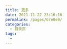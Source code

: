 ```yaml
---
title: 更多
date: 2021-11-22 23:16:16
permalink: /pages/67e0e9/
categories:
  - 目录页
tags:
  - 
---
```

<!-- ---
title: 更多
date: 2021-11-22 23:16:16
permalink: /pages/c9bfe5/
categories:
  - 目录页
tags:
  - 
--- -->
<!-- ---
pageComponent: 
  name: Catalogue
  data: 
    key: 04.更多
    imgUrl: /img/more.png
    description: 学习、面试、在线工具等更多文章和页面
title: 更多
date: 2020-03-11 21:50:56
permalink: /more
sidebar: false
article: false
comment: false
editLink: false
--- -->
